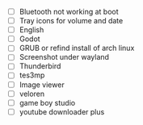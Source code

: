 - [ ] Bluetooth not working at boot
- [ ] Tray icons for volume and date
- [ ] English
- [ ] Godot
- [ ] GRUB or refind install of arch linux
- [ ] Screenshot under wayland
- [ ] Thunderbird
- [ ] tes3mp
- [ ] Image viewer
- [ ] veloren
- [ ] game boy studio
- [ ] youtube downloader plus